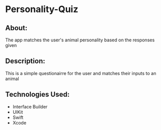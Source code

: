 # Personality-Quiz

## About:
The app matches the user's animal personality based on the responses given

## Description:
This is a simple questionairre for the user and matches their inputs to an animal

## Technologies Used:
* Interface Builder
* UIKit
* Swift
* Xcode
